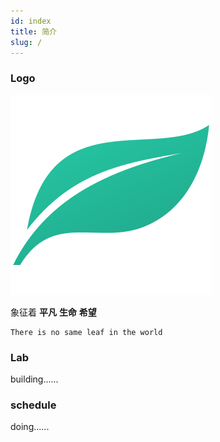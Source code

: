 ```yaml
---
id: index
title: 简介
slug: /
---
```




### Logo
![img](../static/img/logo.svg)

象征着 **平凡**  **生命** **希望**
```
There is no same leaf in the world
```

### Lab
building......

### schedule
doing......
